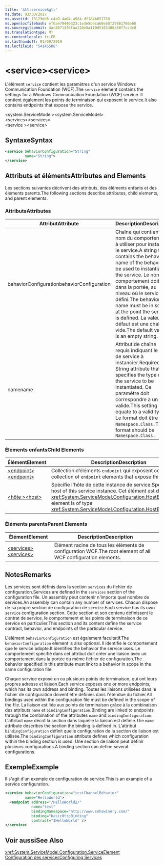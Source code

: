 ```yaml
---
title: '&lt;service&gt;'
ms.date: 03/30/2017
ms.assetid: 13123dd6-c4a9-4a04-a984-df184b851788
ms.openlocfilehash: ef0ae70440323c1ede5deca60e88f29861760e68
ms.sourcegitcommit: 4ac80713f6faa220e5a119d5165308a58f7ccdc8
ms.translationtype: MT
ms.contentlocale: fr-FR
ms.lasthandoff: 01/09/2019
ms.locfileid: "54145508"
---
```

# <a name="ltservicegt"></a><span data-ttu-id="33362-102">&lt;service&gt;</span><span class="sxs-lookup"><span data-stu-id="33362-102">&lt;service&gt;</span></span>
<span data-ttu-id="33362-103">L'élément `service` contient les paramètres d'un service Windows Communication Foundation (WCF).</span><span class="sxs-lookup"><span data-stu-id="33362-103">The `service` element contains the settings for a Windows Communication Foundation (WCF) service.</span></span> <span data-ttu-id="33362-104">Il contient également les points de terminaison qui exposent le service.</span><span class="sxs-lookup"><span data-stu-id="33362-104">It also contains endpoints that expose the service.</span></span>  
  
 <span data-ttu-id="33362-105">\<system.ServiceModel></span><span class="sxs-lookup"><span data-stu-id="33362-105">\<system.ServiceModel></span></span>  
<span data-ttu-id="33362-106">\<services></span><span class="sxs-lookup"><span data-stu-id="33362-106">\<services></span></span>  
<span data-ttu-id="33362-107">\<service ></span><span class="sxs-lookup"><span data-stu-id="33362-107">\<service></span></span>  
  
## <a name="syntax"></a><span data-ttu-id="33362-108">Syntaxe</span><span class="sxs-lookup"><span data-stu-id="33362-108">Syntax</span></span>  
  
```xml  
<service behaviorConfiguration="String"
         name="String">
</service>
```  
  
## <a name="attributes-and-elements"></a><span data-ttu-id="33362-109">Attributs et éléments</span><span class="sxs-lookup"><span data-stu-id="33362-109">Attributes and Elements</span></span>  
 <span data-ttu-id="33362-110">Les sections suivantes décrivent des attributs, des éléments enfants et des éléments parents.</span><span class="sxs-lookup"><span data-stu-id="33362-110">The following sections describe attributes, child elements, and parent elements.</span></span>  
  
### <a name="attributes"></a><span data-ttu-id="33362-111">Attributs</span><span class="sxs-lookup"><span data-stu-id="33362-111">Attributes</span></span>  
  
|<span data-ttu-id="33362-112">Attribut</span><span class="sxs-lookup"><span data-stu-id="33362-112">Attribute</span></span>|<span data-ttu-id="33362-113">Description</span><span class="sxs-lookup"><span data-stu-id="33362-113">Description</span></span>|  
|---------------|-----------------|  
|<span data-ttu-id="33362-114">behaviorConfiguration</span><span class="sxs-lookup"><span data-stu-id="33362-114">behaviorConfiguration</span></span>|<span data-ttu-id="33362-115">Chaîne qui contient le nom du comportement à utiliser pour instancier le service.</span><span class="sxs-lookup"><span data-stu-id="33362-115">A string that contains the behavior name of the behavior to be used to instantiate the service.</span></span> <span data-ttu-id="33362-116">Le nom du comportement doit être dans la portée, au niveau où le service est défini.</span><span class="sxs-lookup"><span data-stu-id="33362-116">The behavior name must be in scope at the point the service is defined.</span></span> <span data-ttu-id="33362-117">La valeur par défaut est une chaîne vide.</span><span class="sxs-lookup"><span data-stu-id="33362-117">The default value is an empty string.</span></span>|  
|<span data-ttu-id="33362-118">name</span><span class="sxs-lookup"><span data-stu-id="33362-118">name</span></span>|<span data-ttu-id="33362-119">Attribut de chaîne requis indiquant le type de service à instancier.</span><span class="sxs-lookup"><span data-stu-id="33362-119">Required String attribute that specifies the type of the service to be instantiated.</span></span> <span data-ttu-id="33362-120">Ce paramètre doit correspondre à un type valide.</span><span class="sxs-lookup"><span data-stu-id="33362-120">This setting must equate to a valid type.</span></span> <span data-ttu-id="33362-121">Le format doit être `Namespace.Class.`</span><span class="sxs-lookup"><span data-stu-id="33362-121">The format should be `Namespace.Class.`</span></span>|  
  
### <a name="child-elements"></a><span data-ttu-id="33362-122">Éléments enfants</span><span class="sxs-lookup"><span data-stu-id="33362-122">Child Elements</span></span>  
  
|<span data-ttu-id="33362-123">Élément</span><span class="sxs-lookup"><span data-stu-id="33362-123">Element</span></span>|<span data-ttu-id="33362-124">Description</span><span class="sxs-lookup"><span data-stu-id="33362-124">Description</span></span>|  
|-------------|-----------------|  
|[<span data-ttu-id="33362-125">\<endpoint></span><span class="sxs-lookup"><span data-stu-id="33362-125">\<endpoint></span></span>](../../../../../docs/framework/configure-apps/file-schema/wcf/endpoint-element.md)|<span data-ttu-id="33362-126">Collection d’éléments `endpoint` qui exposent ce service.</span><span class="sxs-lookup"><span data-stu-id="33362-126">A collection of `endpoint` elements that expose this service.</span></span>|  
|[<span data-ttu-id="33362-127">\<hôte ></span><span class="sxs-lookup"><span data-stu-id="33362-127">\<host></span></span>](../../../../../docs/framework/configure-apps/file-schema/wcf/host.md)|<span data-ttu-id="33362-128">Spécifie l'hôte de cette instance de service.</span><span class="sxs-lookup"><span data-stu-id="33362-128">Specifies the host of this service instance.</span></span> <span data-ttu-id="33362-129">Cet élément est de type <xref:System.ServiceModel.Configuration.HostElement>.</span><span class="sxs-lookup"><span data-stu-id="33362-129">This element is of type <xref:System.ServiceModel.Configuration.HostElement>.</span></span>|  
  
### <a name="parent-elements"></a><span data-ttu-id="33362-130">Éléments parents</span><span class="sxs-lookup"><span data-stu-id="33362-130">Parent Elements</span></span>  
  
|<span data-ttu-id="33362-131">Élément</span><span class="sxs-lookup"><span data-stu-id="33362-131">Element</span></span>|<span data-ttu-id="33362-132">Description</span><span class="sxs-lookup"><span data-stu-id="33362-132">Description</span></span>|  
|-------------|-----------------|  
|[<span data-ttu-id="33362-133">\<services></span><span class="sxs-lookup"><span data-stu-id="33362-133">\<services></span></span>](../../../../../docs/framework/configure-apps/file-schema/wcf/services.md)|<span data-ttu-id="33362-134">Élément racine de tous les éléments de configuration WCF.</span><span class="sxs-lookup"><span data-stu-id="33362-134">The root element of all WCF configuration elements.</span></span>|  
  
## <a name="remarks"></a><span data-ttu-id="33362-135">Notes</span><span class="sxs-lookup"><span data-stu-id="33362-135">Remarks</span></span>  
 <span data-ttu-id="33362-136">Les services sont définis dans la section `services` du fichier de configuration.</span><span class="sxs-lookup"><span data-stu-id="33362-136">Services are defined in the `services` section of the configuration file.</span></span> <span data-ttu-id="33362-137">Un assembly peut contenir n'importe quel nombre de services.</span><span class="sxs-lookup"><span data-stu-id="33362-137">An assembly can contain any number of services.</span></span> <span data-ttu-id="33362-138">Chacun dispose de sa propre section de configuration de `service`.</span><span class="sxs-lookup"><span data-stu-id="33362-138">Each service has its own `service` configuration section.</span></span> <span data-ttu-id="33362-139">Cette section et son contenu définissent le contrat de service, le comportement et les points de terminaison de ce service en particulier.</span><span class="sxs-lookup"><span data-stu-id="33362-139">This section and its content define the service contract, behavior, and endpoints of the particular service.</span></span>  
  
 <span data-ttu-id="33362-140">L'élément `behaviorConfiguration` est également facultatif.</span><span class="sxs-lookup"><span data-stu-id="33362-140">The `behaviorConfiguration` element is also optional.</span></span> <span data-ttu-id="33362-141">Il identifie le comportement que le service adopte.</span><span class="sxs-lookup"><span data-stu-id="33362-141">It identifies the behavior the service uses.</span></span> <span data-ttu-id="33362-142">Le comportement spécifié dans cet attribut doit créer une liaison avec un comportement dans la portée du même fichier de configuration.</span><span class="sxs-lookup"><span data-stu-id="33362-142">The behavior specified in this attribute must link to a behavior in scope in the same configuration file.</span></span>  
  
 <span data-ttu-id="33362-143">Chaque service expose un ou plusieurs points de terminaison, qui ont leurs propres adresse et liaison.</span><span class="sxs-lookup"><span data-stu-id="33362-143">Each service exposes one or more endpoints, which has its own address and binding.</span></span> <span data-ttu-id="33362-144">Toutes les liaisons utilisées dans le fichier de configuration doivent être définies dans l'étendue du fichier.</span><span class="sxs-lookup"><span data-stu-id="33362-144">All bindings used within the configuration file must be defined in the scope of the file.</span></span> <span data-ttu-id="33362-145">La liaison est liée aux points de terminaison grâce à la combinaison des attributs `name` et `bindingConfiguration`.</span><span class="sxs-lookup"><span data-stu-id="33362-145">Binding are linked to endpoints through the combination of the attributes `name` and `bindingConfiguration`.</span></span> <span data-ttu-id="33362-146">L'attribut `name` décrit la section dans laquelle la liaison est définie.</span><span class="sxs-lookup"><span data-stu-id="33362-146">The `name` attribute describes the section the binding is defined in.</span></span> <span data-ttu-id="33362-147">L'attribut `bindingConfiguration` définit quelle configuration de la section de liaison est utilisée.</span><span class="sxs-lookup"><span data-stu-id="33362-147">The `bindingConfiguration` attribute defines which configuration within the binding section is used.</span></span> <span data-ttu-id="33362-148">Une section de liaison peut définir plusieurs configurations.</span><span class="sxs-lookup"><span data-stu-id="33362-148">A binding section can define several configurations.</span></span>  
  
## <a name="example"></a><span data-ttu-id="33362-149">Exemple</span><span class="sxs-lookup"><span data-stu-id="33362-149">Example</span></span>  
 <span data-ttu-id="33362-150">Il s'agit d'un exemple de configuration de service.</span><span class="sxs-lookup"><span data-stu-id="33362-150">This is an example of a service configuration.</span></span>  
  
```xml  
<service behaviorConfiguration="testChannelBehavior"
         name="HelloWorld">
  <endpoint address="/HelloWorld2/"
            name="test"
            bindingNamespace="http://www.cohowinery.com/"
            binding="basicHttpBinding"
            contract="IHelloWorld" />
</service>
```  
  
## <a name="see-also"></a><span data-ttu-id="33362-151">Voir aussi</span><span class="sxs-lookup"><span data-stu-id="33362-151">See Also</span></span>  
 <xref:System.ServiceModel.Configuration.ServiceElement>  
 [<span data-ttu-id="33362-152">Configuration des services</span><span class="sxs-lookup"><span data-stu-id="33362-152">Configuring Services</span></span>](../../../../../docs/framework/wcf/configuring-services.md)
